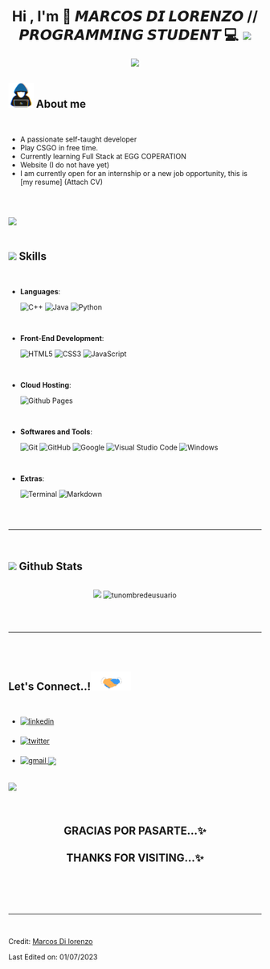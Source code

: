 
<h1 align="center"><b>Hi , I'm 👋 𝙈𝘼𝙍𝘾𝙊𝙎 𝘿𝙄 𝙇𝙊𝙍𝙀𝙉𝙕𝙊 // 𝙋𝙍𝙊𝙂𝙍𝘼𝙈𝙈𝙄𝙉𝙂 𝙎𝙏𝙐𝘿𝙀𝙉𝙏 💻  </b><img src="https://media.giphy.com/media/hvRJCLFzcasrR4ia7z/giphy-modified.gif" width="35"></h1>


<p align="center">
  <img src="https://miro.medium.com/max/2048/1*OohqW5DGh9CQS4hLY5FXzA.png" height="230"/>
</p>


	
## <picture><img src = "https://github.com/0xAbdulKhalid/0xAbdulKhalid/raw/main/assets/mdImages/about_me.gif" width = 50px></picture> **About me**


<br>

- A passionate self-taught developer
- Play CSGO in free time.
- Currently learning Full Stack at EGG COPERATION
- Website
(I do not have yet)
- I am currently open for an internship or a new job opportunity, this is [my resume] (Attach CV)

<br><br>

<img src="https://user-images.githubusercontent.com/73097560/115834477-dbab4500-a447-11eb-908a-139a6edaec5c.gif"><br><br>

## <img src="https://media2.giphy.com/media/QssGEmpkyEOhBCb7e1/giphy.gif?cid=ecf05e47a0n3gi1bfqntqmob8g9aid1oyj2wr3ds3mg700bl&rid=giphy.gif" width ="25"><b> Skills</b>
<br>

<p align="center">

- **Languages**:
    
    ![C++](https://img.shields.io/badge/C++-%2300599C.svg?style=for-the-badge&logo=c%2B%2B&logoColor=white)
    ![Java](https://img.shields.io/badge/Java-%23ED8B00.svg?style=for-the-badge&logo=java&logoColor=white)
    ![Python](https://img.shields.io/badge/Python%20-%2314354C.svg?style=for-the-badge&logo=python&logoColor=white)

<br>   
    
- **Front-End Development**:

   ![HTML5](https://img.shields.io/badge/HTML5%20-%23E34F26.svg?style=for-the-badge&logo=html5&logoColor=white)
   ![CSS3](https://img.shields.io/badge/CSS%20-%231572B6.svg?style=for-the-badge&logo=css3&logoColor=white)
   ![JavaScript](https://img.shields.io/badge/JavaScript%20-%23F7DF1E.svg?style=for-the-badge&logo=javascript&logoColor=black)

<br>

- **Cloud Hosting**:

    ![Github Pages](https://img.shields.io/badge/GitHub%20Pages-%23327FC7.svg?style=for-the-badge&logo=github&logoColor=white)
    
<br>

- **Softwares and Tools**:

    ![Git](https://img.shields.io/badge/git-%23F05033.svg?style=for-the-badge&logo=git&logoColor=white)
    ![GitHub](https://img.shields.io/badge/github-%23121011.svg?style=for-the-badge&logo=github&logoColor=white)
    ![Google](https://img.shields.io/badge/google-%234285F4.svg?style=for-the-badge&logo=google&logoColor=white)
    ![Visual Studio Code](https://img.shields.io/badge/Visual%20Studio%20Code-0078d7.svg?style=for-the-badge&logo=visual-studio-code&logoColor=white)
    ![Windows](https://img.shields.io/badge/Windows-0078D6?style=for-the-badge&logo=windows&logoColor=white)


<br>

- **Extras**:

    ![Terminal](https://img.shields.io/badge/Terminal-%23054020?style=for-the-badge&logo=gnu-bash&logoColor=white)
    ![Markdown](https://img.shields.io/badge/markdown-%23000000.svg?style=for-the-badge&logo=markdown&logoColor=white)   


</p>

<br>
<br>

-----

<br>


## <img src="https://media.giphy.com/media/iY8CRBdQXODJSCERIr/giphy.gif" width="35"><b> Github Stats </b>
<br>

<div align="center">

<img src="https://github-readme-stats.vercel.app/api?username=MarcosDilorenzo&include_all_commits=true&count_private=true&show_icons=true&line_height=20&title_color=7A7ADB&icon_color=2234AE&text_color=D3D3D3&bg_color=0,000000,130F40" width="450"/>

<img src="https://github-readme-stats.vercel.app/api/top-langs?username=MarcosDiLorenzo&show_icons=true&locale=en&layout=compact&line_height=20&title_color=7A7ADB&icon_color=2234AE&text_color=D3D3D3&bg_color=0,000000,130F40" width="375" alt="tunombredeusuario"/>


</a>
</div>

<br>
<br>
<br>

-----

<br>
<br>

## <b> Let's Connect..!</b><img src="https://github.com/0xAbdulKhalid/0xAbdulKhalid/raw/main/assets/mdImages/handshake.gif" width ="80">
<br>
<div align='left'>

<ul>

<li>
<a href="https://www.linkedin.com/in/marcos-di-lorenzo-21b71a268/" target="_blank">
<img src="https://img.shields.io/badge/linkedin:  marcosdilorenzo-%2300acee.svg?color=405DE6&style=for-the-badge&logo=linkedin&logoColor=white" alt=linkedin style="margin-bottom: 5px;"/>
</a>

</li>

<br>

<li>
<a href="https://twitter.com/MarcosDilorenz1" target="_blank">
<img src="https://img.shields.io/badge/twitter:  marcosdilorenzo-%2300acee.svg?color=1DA1F2&style=for-the-badge&logo=twitter&logoColor=white" alt=twitter style="margin-bottom: 5px;"/>

</a>
</li>

<br>

<li>
<a href="mailto:marcosdilorenzo01@gmail.com" target="_blank">
<img src="https://img.shields.io/badge/gmail:  marcosdilorenzo01-%23EA4335.svg?style=for-the-badge&logo=gmail&logoColor=white" alt=gmail style="margin-bottom: 5px;" />
</a>


</a>
<a href="https://github.com/marcosdilorenzo" target="_blank">
  <img align="center" src="https://img.shields.io/badge/marcosdilorenzo-100000?style=for-the-badge&logo=github&logoColor=white" />
</a>
</li>
	
</a>
</ul>
</div>

<br>
<img src="https://user-images.githubusercontent.com/73097560/115834477-dbab4500-a447-11eb-908a-139a6edaec5c.gif">
<br>
<br>
<br>

<div align='center'>

## <b>GRACIAS POR PASARTE...✨</b>
## <b>THANKS FOR VISITING...✨</b>

</div>
<br>
<br>
<br>
<br>

---

<br>

Credit: [Marcos Di lorenzo](https://github.com/marcosdilorenzo)

Last Edited on: 01/07/2023
